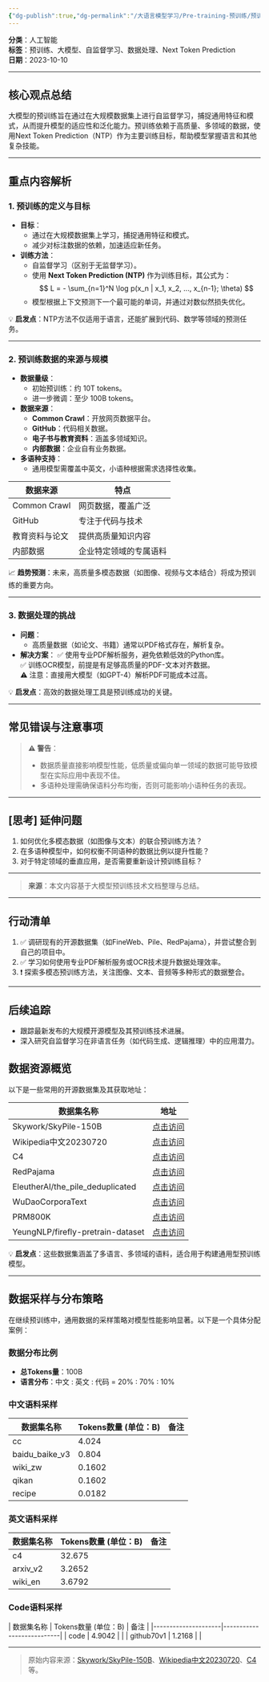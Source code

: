 ```yaml
---
{"dg-publish":true,"dg-permalink":"/大语言模型学习/Pre-training-预训练/预训练定义以及数据来源","dg-home":false,"dg-description":"在此输入笔记的描述","dg-hide":false,"dg-hide-title":false,"dg-show-backlinks":true,"dg-show-local-graph":true,"dg-show-inline-title":true,"dg-pinned":false,"dg-passphrase":"在此输入访问密码","dg-enable-mathjax":false,"dg-enable-mermaid":false,"dg-enable-uml":false,"dg-note-icon":0,"dg-enable-dataview":false,"tags":["NLP"],"permalink":"/大语言模型学习/Pre-training-预训练/预训练定义以及数据来源/","dgShowBacklinks":true,"dgShowLocalGraph":true,"dgShowInlineTitle":true,"dgPassFrontmatter":true,"noteIcon":0,"created":"2025-04-08T11:56:22.000+08:00","updated":"2025-04-13T13:06:02.000+08:00"}
---
```




**分类**：人工智能  
**标签**：预训练、大模型、自监督学习、数据处理、Next Token Prediction  
**日期**：2023-10-10  

---



## 核心观点总结
大模型的预训练旨在通过在大规模数据集上进行自监督学习，捕捉通用特征和模式，从而提升模型的适应性和泛化能力。预训练依赖于高质量、多领域的数据，使用Next Token Prediction（NTP）作为主要训练目标，帮助模型掌握语言和其他复杂技能。

---



## 重点内容解析

### 1. **预训练的定义与目标**
- **目标**：
  - 通过在大规模数据集上学习，捕捉通用特征和模式。
  - 减少对标注数据的依赖，加速适应新任务。
- **训练方法**：
  - 自监督学习（区别于无监督学习）。
  - 使用 **Next Token Prediction (NTP)** 作为训练目标，其公式为：
    $$
    L = - \sum_{n=1}^N \log p(x_n | x_1, x_2, ..., x_{n-1}; \theta)
    $$
  - 模型根据上下文预测下一个最可能的单词，并通过对数似然损失优化。

💡 **启发点**：NTP方法不仅适用于语言，还能扩展到代码、数学等领域的预测任务。

---


### 2. **预训练数据的来源与规模**
- **数据量级**：
  - 初始预训练：约 10T tokens。
  - 进一步微调：至少 100B tokens。
- **数据来源**：
  - **Common Crawl**：开放网页数据平台。
  - **GitHub**：代码相关数据。
  - **电子书与教育资料**：涵盖多领域知识。
  - **内部数据**：企业自有业务数据。
- **多语种支持**：
  - 通用模型需覆盖中英文，小语种根据需求选择性收集。

| 数据来源         | 特点                           |
|------------------|--------------------------------|
| Common Crawl     | 网页数据，覆盖广泛             |
| GitHub           | 专注于代码与技术               |
| 教育资料与论文   | 提供高质量知识内容             |
| 内部数据         | 企业特定领域的专属语料         |

📈 **趋势预测**：未来，高质量多模态数据（如图像、视频与文本结合）将成为预训练的重要方向。

---


### 3. **数据处理的挑战**
- **问题**：
  - 高质量数据（如论文、书籍）通常以PDF格式存在，解析复杂。
- **解决方案**：
  ✅ 使用专业PDF解析服务，避免依赖低效的Python库。  
  ✅ 训练OCR模型，前提是有足够高质量的PDF-文本对齐数据。  
  ⚠ 注意：直接用大模型（如GPT-4）解析PDF可能成本过高。  

💡 **启发点**：高效的数据处理工具是预训练成功的关键。

---



## 常见错误与注意事项
> **⚠ 警告**：  
> - 数据质量直接影响模型性能，低质量或偏向单一领域的数据可能导致模型在实际应用中表现不佳。  
> - 多语种处理需确保语料分布均衡，否则可能影响小语种任务的表现。

---



## [思考] 延伸问题
1. 如何优化多模态数据（如图像与文本）的联合预训练方法？  
2. 在多语种模型中，如何权衡不同语种的数据比例以提升性能？  
3. 对于特定领域的垂直应用，是否需要重新设计预训练目标？

---

> **来源**：本文内容基于大模型预训练技术文档整理与总结。

---



## 行动清单
1. ✅ 调研现有的开源数据集（如FineWeb、Pile、RedPajama），并尝试整合到自己的项目中。  
2. ✅ 学习如何使用专业PDF解析服务或OCR技术提升数据处理效率。  
3. ❗ 探索多模态预训练方法，关注图像、文本、音频等多种形式的数据整合。

---



## 后续追踪
- 跟踪最新发布的大规模开源模型及其预训练技术进展。  
- 深入研究自监督学习在非语言任务（如代码生成、逻辑推理）中的应用潜力。



## 数据资源概览
以下是一些常用的开源数据集及其获取地址：

| 数据集名称                     | 地址                                                                 |
|--------------------------------|----------------------------------------------------------------------|
| Skywork/SkyPile-150B           | [点击访问](https://huggingface.co/datasets/Skywork/SkyPile-150B)     |
| Wikipedia中文20230720          | [点击访问](https://huggingface.co/datasets/pleisto/wikipedia-cn-20230720-filtered) |
| C4                             | [点击访问](https://github.com/allenai/allennlp/discussions/5056)     |
| RedPajama                      | [点击访问](https://huggingface.co/datasets/togethercomputer/RedPajama-Data-V2) |
| EleutherAI/the_pile_deduplicated | [点击访问](https://huggingface.co/datasets/EleutherAI/the_pile_deduplicated) |
| WuDaoCorporaText               | [点击访问](https://data.baai.ac.cn/details/WuDaoCorporaText)         |
| PRM800K                        | [点击访问](https://github.com/openai/prm800k?tab=readme-ov-file)     |
| YeungNLP/firefly-pretrain-dataset | [点击访问](https://huggingface.co/datasets/YeungNLP/firefly-pretrain-dataset) |

💡 **启发点**：这些数据集涵盖了多语言、多领域的语料，适合用于构建通用型预训练模型。

---



## 数据采样与分布策略
在继续预训练中，通用数据的采样策略对模型性能影响显著。以下是一个具体分配案例：

### 数据分布比例
- **总Tokens量**：100B  
- **语言分布**：中文 : 英文 : 代码 = 20% : 70% : 10%


### 中文语料采样
| 数据集名称          | Tokens数量 (单位：B) | 备注                      |
|---------------------|---------------------|---------------------------|
| cc                 | 4.024               |                          |
| baidu_baike_v3     | 0.804               |                          |
| wiki_zw            | 0.1602              |                          |
| qikan              | 0.1602              |                          |
| recipe             | 0.0182              |                          |


### 英文语料采样
| 数据集名称          | Tokens数量 (单位：B) | 备注                      |
|---------------------|---------------------|---------------------------|
| c4                 | 32.675              |                          |
| arxiv_v2           | 3.2652              |                          |
| wiki_en            | 3.6792              |                          |


### Code语料采样
| 数据集名称          | Tokens数量 (单位：B) | 备注                      |
|---------------------|---------------------------|
| code               | 4.9042              |                          |
| github70v1         | 1.2168              |                          |

---

> 原始内容来源：[Skywork/SkyPile-150B](https://huggingface.co/datasets/Skywork/SkyPile-150B)、[Wikipedia中文20230720](https://huggingface.co/datasets/pleisto/wikipedia-cn-20230720-filtered)、[C4](https://github.com/allenai/allennlp/discussions/5056) 等。
